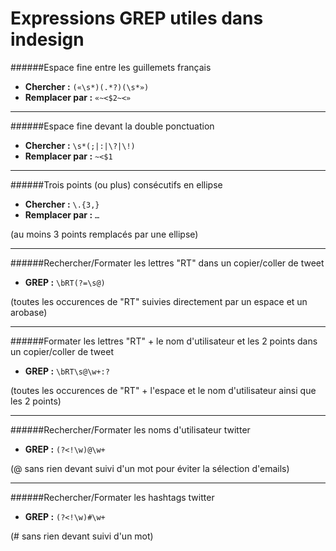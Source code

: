 Expressions GREP utiles dans indesign
======

######Espace fine entre les guillemets français

* __Chercher :__ `(«\s*)(.*?)(\s*»)`
* __Remplacer par :__ `«~<$2~<»`

---

######Espace fine devant la double ponctuation

* __Chercher :__ `\s*(;|:|\?|\!)`
* __Remplacer par :__ `~<$1`

---


######Trois points (ou plus) consécutifs en ellipse

* __Chercher :__ `\.{3,}`
* __Remplacer par :__ `…`

(au moins 3 points remplacés par une ellipse)

---

######Rechercher/Formater les lettres "RT" dans un copier/coller de tweet

* __GREP :__ `\bRT(?=\s@)`

(toutes les occurences de "RT" suivies directement par un espace et un arobase)

---

######Formater les lettres "RT" + le nom d'utilisateur et les 2 points dans un copier/coller de tweet

* __GREP :__ `\bRT\s@\w+:?`

(toutes les occurences de "RT" + l'espace et le nom d'utilisateur ainsi que les 2 points)

---

######Rechercher/Formater les noms d'utilisateur twitter

* __GREP :__ `(?<!\w)@\w+`

(@ sans rien devant suivi d'un mot pour éviter la sélection d'emails)

---

######Rechercher/Formater les hashtags twitter

* __GREP :__ `(?<!\w)#\w+`

(# sans rien devant suivi d'un mot)
